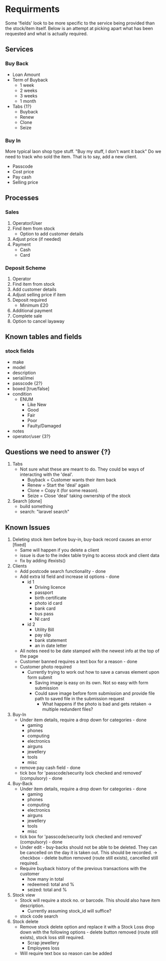 # Requirments
Some 'fields' look to be more specific to the service being provided than the stock/item itself. Below is an attempt at picking apart what has been requested and what is actually required.

## Services
### Buy Back
- Loan Amount
- Term of Buyback
  - 1 week
  - 2 weeks
  - 3 weeks
  - 1 month
- Tabs {1?}
  - Buyback
  - Renew
  - Clone
  - Seize

### Buy In
More typical laon shop type stuff.
"Buy my stuff, I don't want it back"
Do we need to track who sold the item. That is to say, add a new client.
- Passcode
- Cost price
- Pay cash
- Selling price

## Processes
### Sales
1. Operator/User
2. Find item from stock
   - Option to add customer details
3. Adjust price (if needed)
4. Payment
   - Cash
   - Card

### Deposit Scheme
1. Operator
2. Find item from stock
3. Add customer details
4. Adjust selling price if item
5. Deposit required
   - Minimum £20
6. Additional payment
7. Complete sale
8. Option to cancel layaway

## Known tables and fields
### stock fields
- make
- model
- description
- serial/imei
- passcode {2?}
- boxed [true/false]
- condition
  - ENUM
    - Like New
    - Good
    - Fair
    - Poor
    - Faulty/Damaged
- notes
- operator/user {3?}

## Questions we need to answer {?}
1. Tabs
   - Not sure what these are meant to do. They could be ways of interacting with the 'deal'.
     - Buyback = Customer wants their item back
     - Renew = Start the 'deal' again
     - Clone = Copy it (for some reason). 
     - Seize = Close 'deal' taking ownership of the stock
4. Search [done]
   - build something
   - search: "laravel search"

## Known Issues
1. Deleting stock item before buy-in, buy-back record causes an error [fixed]
   - Same will happen if you delete a client
   - issue is due to the index table trying to access stock and client data
   - fix by adding ifexists()
2. Clients
   - Add postcode search functionality - done
   - Add extra Id field and increase id options - done
     - id 1
       - Driving licence
       - passport
       - birth certificate
       - photo id card
       - bank card
       - bus pass
       - NI card
     - id 2
       - Utility Bill
       - pay slip
       - bank statement
       - an in date letter
   - All notes need to be date stamped with the newest info at the top of the page
   - Customer banned requires a text box for a reason - done
   - Customer photo required
     - Currently trying to work out how to save a canvas element upon form submit
       - Saving image is easy on its own. Not so easy with form submission
       - Could save image before form submission and provide file path to saved file in the submission request
         - What happens if the photo is bad and gets retaken -> multiple redundent files?
3. Buy-In
   - Under item details, require a drop down for categories - done
     - gaming
     - phones
     - computing
     - electronics
     - airguns
     - jewellery
     - tools
     - misc
   - remove pay cash field - done
   - tick box for 'passcode/security lock checked and removed' (compulsory) - done
4. Buy-Back
   - Under item details, require a drop down for categories - done
     - gaming
     - phones
     - computing
     - electronics
     - airguns
     - jewellery
     - tools
     - misc
   - tick box for 'passcode/security lock checked and removed' (compulsory) - done
   - Under edit - buy-backs should not be able to be deleted. They can be cancelled on the day it is taken out. This should be recorded. -> checkbox - delete button removed (route still exists), cancelled still required.
   - Require buyback history of the previous transactions with the customer
     - how many in total
     - redeemed: total and %
     - seized: total and %
5. Stock view
   - Stock will require a stock no. or barcode. This should also have item description.
     - Currently assuming stock_id will suffice?
   - stock code search
6. Stock delete
   - Remove stock delete option and replace it with a Stock Loss drop down with the following options - delete button removed (route still exists), stock loss still required.
     - Scrap jewellery
     - Employees loss
   - Will require text box so reason can be added
